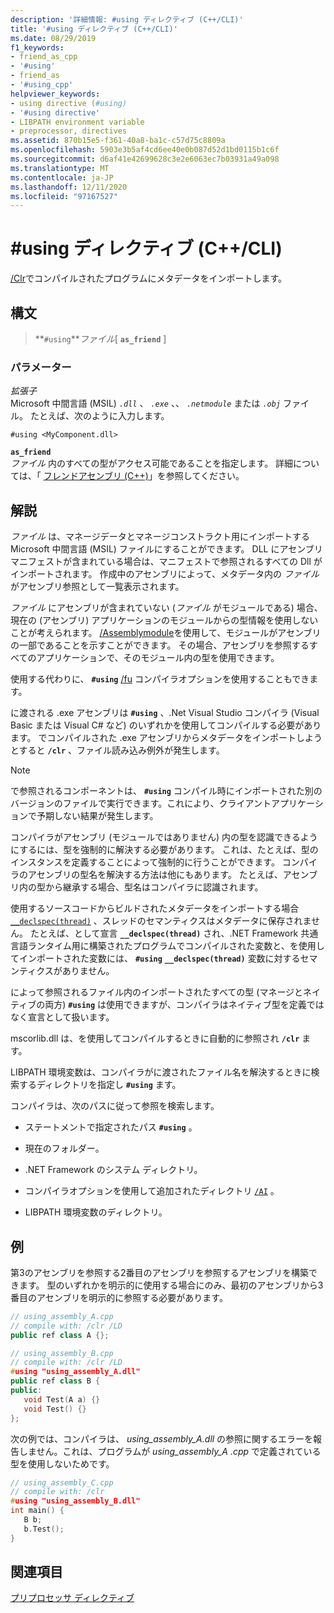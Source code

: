 ```yaml
---
description: '詳細情報: #using ディレクティブ (C++/CLI)'
title: '#using ディレクティブ (C++/CLI)'
ms.date: 08/29/2019
f1_keywords:
- friend_as_cpp
- '#using'
- friend_as
- '#using_cpp'
helpviewer_keywords:
- using directive (#using)
- '#using directive'
- LIBPATH environment variable
- preprocessor, directives
ms.assetid: 870b15e5-f361-40a8-ba1c-c57d75c8809a
ms.openlocfilehash: 5903e3b5af4cd6ee40e0b087d52d1bd0115b1c6f
ms.sourcegitcommit: d6af41e42699628c3e2e6063ec7b03931a49a098
ms.translationtype: MT
ms.contentlocale: ja-JP
ms.lasthandoff: 12/11/2020
ms.locfileid: "97167527"
---
```

# <a name="using-directive-ccli"></a>#using ディレクティブ (C++/CLI)

[/Clr](../build/reference/clr-common-language-runtime-compilation.md)でコンパイルされたプログラムにメタデータをインポートします。

## <a name="syntax"></a>構文

> **`#using`***ファイル*[ **`as_friend`** ]

### <a name="parameters"></a>パラメーター

*拡張子*\
Microsoft 中間言語 (MSIL) *`.dll`* 、 *`.exe`* 、、 *`.netmodule`* または *`.obj`* ファイル。 たとえば、次のように入力します。

`#using <MyComponent.dll>`

**`as_friend`**\
*ファイル* 内のすべての型がアクセス可能であることを指定します。 詳細については、「 [フレンドアセンブリ (C++)](../dotnet/friend-assemblies-cpp.md)」を参照してください。

## <a name="remarks"></a>解説

*ファイル* は、マネージデータとマネージコンストラクト用にインポートする Microsoft 中間言語 (MSIL) ファイルにすることができます。 DLL にアセンブリマニフェストが含まれている場合は、マニフェストで参照されるすべての Dll がインポートされます。 作成中のアセンブリによって、メタデータ内の *ファイル* がアセンブリ参照として一覧表示されます。

*ファイル* にアセンブリが含まれていない (*ファイル* がモジュールである) 場合、現在の (アセンブリ) アプリケーションのモジュールからの型情報を使用しないことが考えられます。 [/Assemblymodule](../build/reference/assemblymodule-add-a-msil-module-to-the-assembly.md)を使用して、モジュールがアセンブリの一部であることを示すことができます。 その場合、アセンブリを参照するすべてのアプリケーションで、そのモジュール内の型を使用できます。

使用する代わりに、 **`#using`** [/fu](../build/reference/fu-name-forced-hash-using-file.md) コンパイラオプションを使用することもできます。

に渡される .exe アセンブリは **`#using`** 、.Net Visual Studio コンパイラ (Visual Basic または Visual C# など) のいずれかを使用してコンパイルする必要があります。  でコンパイルされた .exe アセンブリからメタデータをインポートしようとすると **`/clr`** 、ファイル読み込み例外が発生します。

> [!NOTE]
> で参照されるコンポーネントは、 **`#using`** コンパイル時にインポートされた別のバージョンのファイルで実行できます。これにより、クライアントアプリケーションで予期しない結果が発生します。

コンパイラがアセンブリ (モジュールではありません) 内の型を認識できるようにするには、型を強制的に解決する必要があります。 これは、たとえば、型のインスタンスを定義することによって強制的に行うことができます。 コンパイラのアセンブリの型名を解決する方法は他にもあります。 たとえば、アセンブリ内の型から継承する場合、型名はコンパイラに認識されます。

使用するソースコードからビルドされたメタデータをインポートする場合 [`__declspec(thread)`](../cpp/thread.md) 、スレッドのセマンティクスはメタデータに保存されません。 たとえば、として宣言 **`__declspec(thread)`** され、.NET Framework 共通言語ランタイム用に構築されたプログラムでコンパイルされた変数と、を使用してインポートされた変数には、 **`#using`** **`__declspec(thread)`** 変数に対するセマンティクスがありません。

によって参照されるファイル内のインポートされたすべての型 (マネージとネイティブの両方) **`#using`** は使用できますが、コンパイラはネイティブ型を定義ではなく宣言として扱います。

mscorlib.dll は、を使用してコンパイルするときに自動的に参照され **`/clr`** ます。

LIBPATH 環境変数は、コンパイラがに渡されたファイル名を解決するときに検索するディレクトリを指定し **`#using`** ます。

コンパイラは、次のパスに従って参照を検索します。

- ステートメントで指定されたパス **`#using`** 。

- 現在のフォルダー。

- .NET Framework のシステム ディレクトリ。

- コンパイラオプションを使用して追加されたディレクトリ [`/AI`](../build/reference/ai-specify-metadata-directories.md) 。

- LIBPATH 環境変数のディレクトリ。

## <a name="examples"></a>例

第3のアセンブリを参照する2番目のアセンブリを参照するアセンブリを構築できます。 型のいずれかを明示的に使用する場合にのみ、最初のアセンブリから3番目のアセンブリを明示的に参照する必要があります。

```cpp
// using_assembly_A.cpp
// compile with: /clr /LD
public ref class A {};
```

```cpp
// using_assembly_B.cpp
// compile with: /clr /LD
#using "using_assembly_A.dll"
public ref class B {
public:
   void Test(A a) {}
   void Test() {}
};
```

次の例では、コンパイラは、 *using_assembly_A.dll* の参照に関するエラーを報告しません。これは、プログラムが *using_assembly_A .cpp* で定義されている型を使用しないためです。

```cpp
// using_assembly_C.cpp
// compile with: /clr
#using "using_assembly_B.dll"
int main() {
   B b;
   b.Test();
}
```

## <a name="see-also"></a>関連項目

[プリプロセッサ ディレクティブ](../preprocessor/preprocessor-directives.md)
